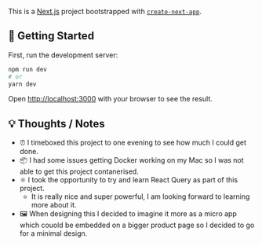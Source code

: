 This is a [Next.js](https://nextjs.org/) project bootstrapped with [`create-next-app`](https://github.com/vercel/next.js/tree/canary/packages/create-next-app).

## 🚀 Getting Started

First, run the development server:

```bash
npm run dev
# or
yarn dev
```

Open [http://localhost:3000](http://localhost:3000) with your browser to see the result.

## 💡 Thoughts / Notes

- ⏰ I timeboxed this project to one evening to see how much I could get done.
- 📦 I had some issues getting Docker working on my Mac so I was not able to get this project contanerised.
- ⚛️ I took the opportunity to try and learn React Query as part of this project.
  - It is really nice and super powerful, I am looking forward to learning more about it.
- 🖼 When designing this I decided to imagine it more as a micro app which couold be embedded on a bigger product page so I decided to go for a minimal design.

